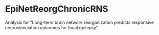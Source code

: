 # EpiNetReorgChronicRNS
Analysis for "Long-term brain network reorganization predicts responsive neurostimulation outcomes for focal epilepsy"
